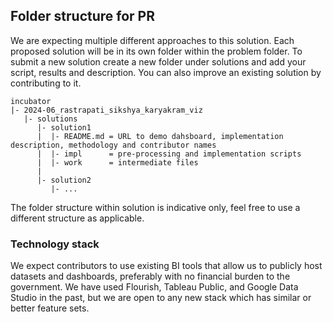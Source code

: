 ## Folder structure for PR 
We are expecting multiple different approaches to this solution. Each proposed solution will be in its own folder within the problem folder. To submit a new solution create a new folder under solutions and add your script, results and description. You can also improve an existing solution by contributing to it.   

    incubator
    |- 2024-06_rastrapati_sikshya_karyakram_viz
       |- solutions
          |- solution1
          |  |- README.md = URL to demo dahsboard, implementation description, methodology and contributor names 
          |  |- impl      = pre-processing and implementation scripts
          |  |- work      = intermediate files 
          |   
          |- solution2
             |- ...

The folder structure within solution is indicative only, feel free to use a different structure as applicable.

### Technology stack
We expect contributors to use existing BI tools that allow us to publicly host datasets and dashboards, preferably with no financial burden to the government. We have used Flourish, Tableau Public, and Google Data Studio in the past, but we are open to any new stack which has similar or better feature sets.
